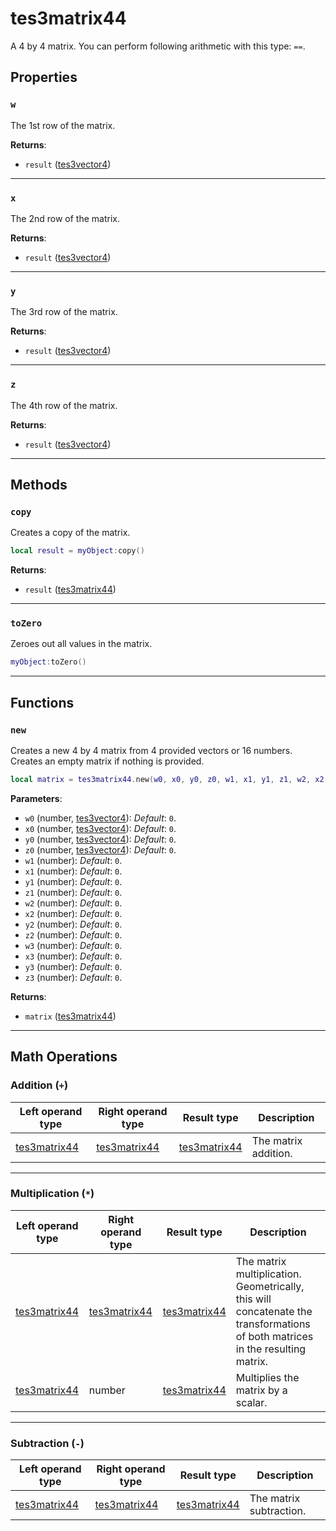 # tes3matrix44
<div class="search_terms" style="display: none">tes3matrix44, matrix44</div>

<!---
	This file is autogenerated. Do not edit this file manually. Your changes will be ignored.
	More information: https://github.com/MWSE/MWSE/tree/master/docs
-->

A 4 by 4 matrix. You can perform following arithmetic with this type: `==`.

## Properties

### `w`
<div class="search_terms" style="display: none">w</div>

The 1st row of the matrix.

**Returns**:

* `result` ([tes3vector4](../../types/tes3vector4))

***

### `x`
<div class="search_terms" style="display: none">x</div>

The 2nd row of the matrix.

**Returns**:

* `result` ([tes3vector4](../../types/tes3vector4))

***

### `y`
<div class="search_terms" style="display: none">y</div>

The 3rd row of the matrix.

**Returns**:

* `result` ([tes3vector4](../../types/tes3vector4))

***

### `z`
<div class="search_terms" style="display: none">z</div>

The 4th row of the matrix.

**Returns**:

* `result` ([tes3vector4](../../types/tes3vector4))

***

## Methods

### `copy`
<div class="search_terms" style="display: none">copy</div>

Creates a copy of the matrix.

```lua
local result = myObject:copy()
```

**Returns**:

* `result` ([tes3matrix44](../../types/tes3matrix44))

***

### `toZero`
<div class="search_terms" style="display: none">tozero</div>

Zeroes out all values in the matrix.

```lua
myObject:toZero()
```

***

## Functions

### `new`
<div class="search_terms" style="display: none">new</div>

Creates a new 4 by 4 matrix from 4 provided vectors or 16 numbers. Creates an empty matrix if nothing is provided.

```lua
local matrix = tes3matrix44.new(w0, x0, y0, z0, w1, x1, y1, z1, w2, x2, y2, z2, w3, x3, y3, z3)
```

**Parameters**:

* `w0` (number, [tes3vector4](../../types/tes3vector4)): *Default*: `0`.
* `x0` (number, [tes3vector4](../../types/tes3vector4)): *Default*: `0`.
* `y0` (number, [tes3vector4](../../types/tes3vector4)): *Default*: `0`.
* `z0` (number, [tes3vector4](../../types/tes3vector4)): *Default*: `0`.
* `w1` (number): *Default*: `0`.
* `x1` (number): *Default*: `0`.
* `y1` (number): *Default*: `0`.
* `z1` (number): *Default*: `0`.
* `w2` (number): *Default*: `0`.
* `x2` (number): *Default*: `0`.
* `y2` (number): *Default*: `0`.
* `z2` (number): *Default*: `0`.
* `w3` (number): *Default*: `0`.
* `x3` (number): *Default*: `0`.
* `y3` (number): *Default*: `0`.
* `z3` (number): *Default*: `0`.

**Returns**:

* `matrix` ([tes3matrix44](../../types/tes3matrix44))

***

## Math Operations

### Addition (`+`)

| Left operand type | Right operand type | Result type | Description |
| ----------------- | ------------------ | ----------- | ----------- |
| [tes3matrix44](../../types/tes3matrix44) | [tes3matrix44](../../types/tes3matrix44) | [tes3matrix44](../../types/tes3matrix44) | The matrix addition. |

***

### Multiplication (`*`)

| Left operand type | Right operand type | Result type | Description |
| ----------------- | ------------------ | ----------- | ----------- |
| [tes3matrix44](../../types/tes3matrix44) | [tes3matrix44](../../types/tes3matrix44) | [tes3matrix44](../../types/tes3matrix44) | The matrix multiplication. Geometrically, this will concatenate the transformations of both matrices in the resulting matrix. |
| [tes3matrix44](../../types/tes3matrix44) | number | [tes3matrix44](../../types/tes3matrix44) | Multiplies the matrix by a scalar. |

***

### Subtraction (`-`)

| Left operand type | Right operand type | Result type | Description |
| ----------------- | ------------------ | ----------- | ----------- |
| [tes3matrix44](../../types/tes3matrix44) | [tes3matrix44](../../types/tes3matrix44) | [tes3matrix44](../../types/tes3matrix44) | The matrix subtraction. |

